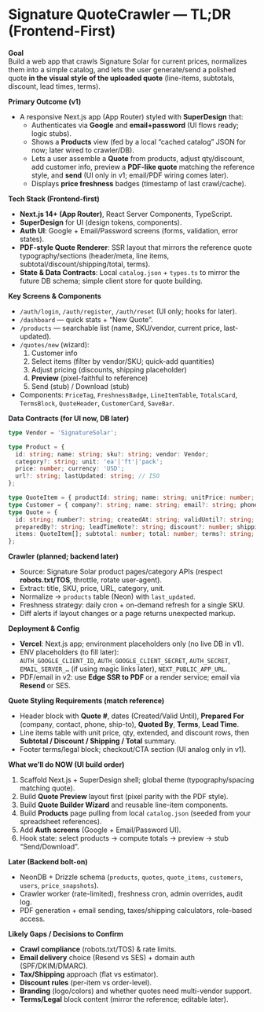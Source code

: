 # Signature QuoteCrawler — TL;DR (Frontend-First)

**Goal**  
Build a web app that crawls Signature Solar for current prices, normalizes them into a simple catalog, and lets the user generate/send a polished quote **in the visual style of the uploaded quote** (line-items, subtotals, discount, lead times, terms).

**Primary Outcome (v1)**  
- A responsive Next.js app (App Router) styled with **SuperDesign** that:
  - Authenticates via **Google** and **email+password** (UI flows ready; logic stubs).
  - Shows a **Products** view (fed by a local “cached catalog” JSON for now; later wired to crawler/DB).
  - Lets a user assemble a **Quote** from products, adjust qty/discount, add customer info, preview a **PDF-like quote** matching the reference style, and **send** (UI only in v1; email/PDF wiring comes later).
  - Displays **price freshness** badges (timestamp of last crawl/cache).

**Tech Stack (Frontend-first)**
- **Next.js 14+ (App Router)**, React Server Components, TypeScript.
- **SuperDesign** for UI (design tokens, components).
- **Auth UI**: Google + Email/Password screens (forms, validation, error states).  
- **PDF-style Quote Renderer**: SSR layout that mirrors the reference quote typography/sections (header/meta, line items, subtotal/discount/shipping/total, terms).
- **State & Data Contracts**: Local `catalog.json` + `types.ts` to mirror the future DB schema; simple client store for quote building.

**Key Screens & Components**
- `/auth/login`, `/auth/register`, `/auth/reset` (UI only; hooks for later).
- `/dashboard` — quick stats + “New Quote”.
- `/products` — searchable list (name, SKU/vendor, current price, last-updated).
- `/quotes/new` (wizard):
  1) Customer info  
  2) Select items (filter by vendor/SKU; quick-add quantities)  
  3) Adjust pricing (discounts, shipping placeholder)  
  4) **Preview** (pixel-faithful to reference)  
  5) Send (stub) / Download (stub)
- Components: `PriceTag`, `FreshnessBadge`, `LineItemTable`, `TotalsCard`, `TermsBlock`, `QuoteHeader`, `CustomerCard`, `SaveBar`.

**Data Contracts (for UI now, DB later)**
```ts
type Vendor = 'SignatureSolar';

type Product = {
  id: string; name: string; sku?: string; vendor: Vendor;
  category?: string; unit: 'ea'|'ft'|'pack';
  price: number; currency: 'USD';
  url?: string; lastUpdated: string; // ISO
};

type QuoteItem = { productId: string; name: string; unitPrice: number; qty: number; extended: number; notes?: string; };
type Customer = { company?: string; name: string; email?: string; phone?: string; shipTo?: string; };
type Quote = {
  id: string; number?: string; createdAt: string; validUntil?: string;
  preparedBy?: string; leadTimeNote?: string; discount?: number; shipping?: number; tax?: number;
  items: QuoteItem[]; subtotal: number; total: number; terms?: string; // include legal notes block
};
```

**Crawler (planned; backend later)**
- Source: Signature Solar product pages/category APIs (respect **robots.txt/TOS**, throttle, rotate user-agent).  
- Extract: title, SKU, price, URL, category, unit.  
- Normalize → `products` table (Neon) with `last_updated`.  
- Freshness strategy: daily cron + on-demand refresh for a single SKU.  
- Diff alerts if layout changes or a page returns unexpected markup.

**Deployment & Config**
- **Vercel**: Next.js app; environment placeholders only (no live DB in v1).
- ENV placeholders (to fill later):  
  `AUTH_GOOGLE_CLIENT_ID`, `AUTH_GOOGLE_CLIENT_SECRET`, `AUTH_SECRET`, `EMAIL_SERVER_…` (if using magic links later), `NEXT_PUBLIC_APP_URL`.
- PDF/email in v2: use **Edge SSR to PDF** or a render service; email via **Resend** or SES.

**Quote Styling Requirements (match reference)**
- Header block with **Quote #**, dates (Created/Valid Until), **Prepared For** (company, contact, phone, ship-to), **Quoted By**, **Terms**, **Lead Time**.  
- Line items table with unit price, qty, extended, and discount rows, then **Subtotal / Discount / Shipping / Total** summary.  
- Footer terms/legal block; checkout/CTA section (UI analog only in v1).

**What we’ll do NOW (UI build order)**
1) Scaffold Next.js + SuperDesign shell; global theme (typography/spacing matching quote).  
2) Build **Quote Preview** layout first (pixel parity with the PDF style).  
3) Build **Quote Builder Wizard** and reusable line-item components.  
4) Build **Products** page pulling from local `catalog.json` (seeded from your spreadsheet references).  
5) Add **Auth screens** (Google + Email/Password UI).  
6) Hook state: select products → compute totals → preview → stub “Send/Download”.

**Later (Backend bolt-on)**
- NeonDB + Drizzle schema (`products`, `quotes`, `quote_items`, `customers`, `users`, `price_snapshots`).  
- Crawler worker (rate-limited), freshness cron, admin overrides, audit log.  
- PDF generation + email sending, taxes/shipping calculators, role-based access.

**Likely Gaps / Decisions to Confirm**
- **Crawl compliance** (robots.txt/TOS) & rate limits.  
- **Email delivery** choice (Resend vs SES) + domain auth (SPF/DKIM/DMARC).  
- **Tax/Shipping** approach (flat vs estimator).  
- **Discount rules** (per-item vs order-level).  
- **Branding** (logo/colors) and whether quotes need multi-vendor support.  
- **Terms/Legal** block content (mirror the reference; editable later).
